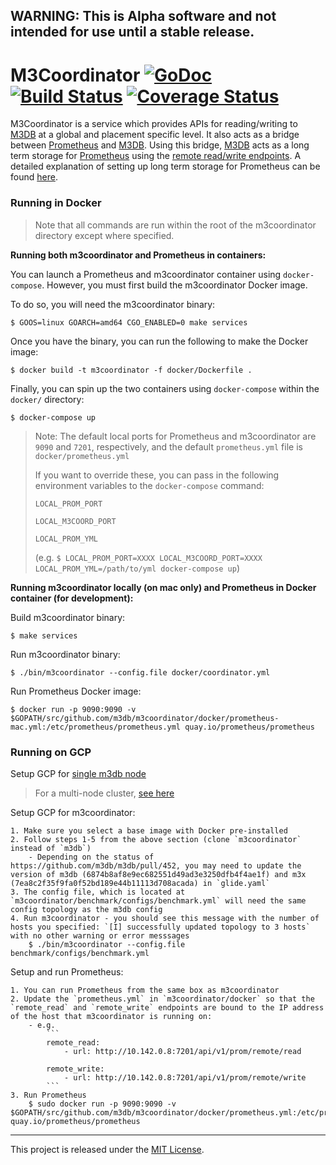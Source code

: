 ## WARNING: This is Alpha software and not intended for use until a stable release.

# M3Coordinator [![GoDoc][doc-img]][doc] [![Build Status][ci-img]][ci] [![Coverage Status][cov-img]][cov]

M3Coordinator is a service which provides APIs for reading/writing to [M3DB](https://github.com/m3db/m3db) at a global and placement specific level.
It also acts as a bridge between [Prometheus](https://github.com/prometheus/prometheus) and [M3DB](https://github.com/m3db/m3db). Using this bridge, [M3DB](https://github.com/m3db/m3db) acts as a long term storage for [Prometheus](https://github.com/prometheus/prometheus) using the [remote read/write endpoints](https://github.com/prometheus/prometheus/blob/master/prompb/remote.proto).
A detailed explanation of setting up long term storage for Prometheus can be found [here](https://schd.ws/hosted_files/cloudnativeeu2017/73/Integrating%20Long-Term%20Storage%20with%20Prometheus%20-%20CloudNativeCon%20Berlin%2C%20March%2030%2C%202017.pdf).

### Running in Docker

> Note that all commands are run within the root of the m3coordinator directory except where specified.

**Running both m3coordinator and Prometheus in containers:**

You can launch a Prometheus and m3coordinator container using `docker-compose`. However, you must first build the m3coordinator Docker image.

To do so, you will need the m3coordinator binary:

    $ GOOS=linux GOARCH=amd64 CGO_ENABLED=0 make services

Once you have the binary, you can run the following to make the Docker image:

    $ docker build -t m3coordinator -f docker/Dockerfile .

Finally, you can spin up the two containers using `docker-compose` within the `docker/` directory:

    $ docker-compose up

> Note: The default local ports for Prometheus and m3coordinator are `9090` and `7201`, respectively, and the default `prometheus.yml` file is `docker/prometheus.yml`
>
>If you want to override these, you can pass in the following environment variables to the `docker-compose` command:
>
> `LOCAL_PROM_PORT`
>
> `LOCAL_M3COORD_PORT`
>
> `LOCAL_PROM_YML`
>
> (e.g. `$ LOCAL_PROM_PORT=XXXX LOCAL_M3COORD_PORT=XXXX LOCAL_PROM_YML=/path/to/yml docker-compose up`)

**Running m3coordinator locally (on mac only) and Prometheus in Docker container (for development):**

Build m3coordinator binary:

    $ make services

Run m3coordinator binary:

    $ ./bin/m3coordinator --config.file docker/coordinator.yml

Run Prometheus Docker image:

    $ docker run -p 9090:9090 -v $GOPATH/src/github.com/m3db/m3coordinator/docker/prometheus-mac.yml:/etc/prometheus/prometheus.yml quay.io/prometheus/prometheus

### Running on GCP

Setup GCP for [single m3db node](https://github.com/m3db/m3db/pull/452/files?short_path=20bfc3f#diff-20bfc3ff6a860483887b93bf9cf0d135)

> For a multi-node cluster, [see here](https://github.com/m3db/m3coordinator/tree/master/benchmark)

Setup GCP for m3coordinator:

    1. Make sure you select a base image with Docker pre-installed
    2. Follow steps 1-5 from the above section (clone `m3coordinator` instead of `m3db`)
        - Depending on the status of https://github.com/m3db/m3db/pull/452, you may need to update the version of m3db (6874b8af8e9ec682551d49ad3e3250dfb4f4ae1f) and m3x (7ea8c2f35f9fa0f52bd189e44b11113d708acada) in `glide.yaml`
    3. The config file, which is located at `m3coordinator/benchmark/configs/benchmark.yml` will need the same config topology as the m3db config
    4. Run m3coordinator - you should see this message with the number of hosts you specified: `[I] successfully updated topology to 3 hosts` with no other warning or error messsages
        $ ./bin/m3coordinator --config.file benchmark/configs/benchmark.yml

Setup and run Prometheus:

    1. You can run Prometheus from the same box as m3coordinator
    2. Update the `prometheus.yml` in `m3coordinator/docker` so that the `remote_read` and `remote_write` endpoints are bound to the IP address of the host that m3coordinator is running on:
        - e.g.
            ```
            remote_read:
                - url: http://10.142.0.8:7201/api/v1/prom/remote/read

            remote_write:
                - url: http://10.142.0.8:7201/api/v1/prom/remote/write
            ```
    3. Run Prometheus
        $ sudo docker run -p 9090:9090 -v $GOPATH/src/github.com/m3db/m3coordinator/docker/prometheus.yml:/etc/prometheus/prometheus.yml quay.io/prometheus/prometheus

<hr>

This project is released under the [MIT License](LICENSE.md).

[doc-img]: https://godoc.org/github.com/m3db/m3coordinator?status.svg
[doc]: https://godoc.org/github.com/m3db/m3coordinator
[ci-img]: https://semaphoreci.com/api/v1/m3db/m3coordinator/branches/master/shields_badge.svg
[ci]: https://semaphoreci.com/m3db/m3coordinator
[cov-img]: https://codecov.io/gh/m3db/m3coordinator/branch/master/graph/badge.svg
[cov]: https://codecov.io/gh/m3db/m3coordinator
